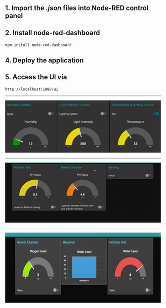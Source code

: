 ## 1. Import the _.json_ files into Node-RED control panel

## 2. Install node-red-dashboard
`npm install node-red-dashboard`

## 4. Deploy the application

## 5. Access the UI via 
`http://localhost:1880/ui`
<hr>
<img src = "ss/Picture1.png">
<hr>
<img src = "ss/Picture2.png ">
<hr>
<img src = "ss/Picture3.png ">
